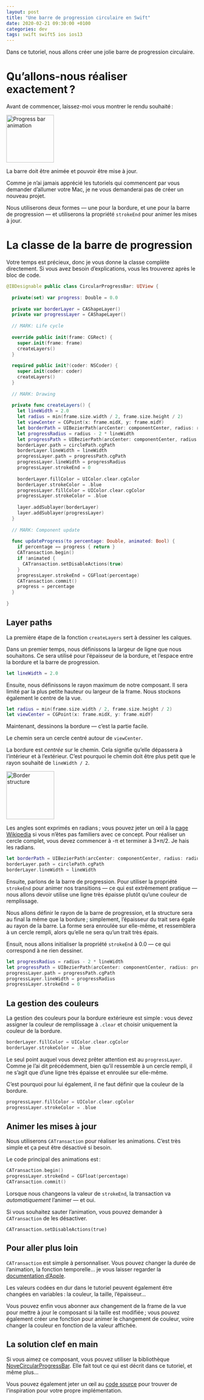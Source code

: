 ```yaml
---
layout: post
title: "Une barre de progression circulaire en Swift"
date: 2020-02-21 09:30:00 +0100
categories: dev
tags: swift swift5 ios ios13
---
```


Dans ce tutoriel, nous allons créer une jolie barre de progression circulaire.

# Qu’allons-nous réaliser exactement ?

Avant de commencer, laissez-moi vous montrer le rendu souhaité :

<img src="/assets/2020-02-21/progress_bar_animation.gif" alt="Progress bar animation" width="125">

La barre doit être animée et pouvoir être mise à jour.

Comme je n’ai jamais apprécié les tutoriels qui commencent par vous demander d’allumer votre Mac, je ne vous demanderai pas de créer un nouveau projet.

Nous utiliserons deux formes — une pour la bordure, et une pour la barre de progression — et utiliserons la propriété `strokeEnd` pour animer les mises à jour.

# La classe de la barre de progression

Votre temps est précieux, donc je vous donne la classe complète directement. Si vous avez besoin d’explications, vous les trouverez après le bloc de code.

```swift
@IBDesignable public class CircularProgressBar: UIView {
  
  private(set) var progress: Double = 0.0
  
  private var borderLayer = CAShapeLayer()
  private var progressLayer = CAShapeLayer()
  
  // MARK: Life cycle
  
  override public init(frame: CGRect) {
    super.init(frame: frame)
    createLayers()
  }
  
  required public init?(coder: NSCoder) {
    super.init(coder: coder)
    createLayers()
  }
  
  // MARK: Drawing
  
  private func createLayers() {
    let lineWidth = 2.0
    let radius = min(frame.size.width / 2, frame.size.height / 2)
    let viewCenter = CGPoint(x: frame.midX, y: frame.midY)
    let borderPath = UIBezierPath(arcCenter: componentCenter, radius: radius - lineWidth / 2, startAngle: -.pi / 2, endAngle: 3 * .pi / 2, clockwise: true)
    let progressRadius = radius - 2 * lineWidth
    let progressPath = UIBezierPath(arcCenter: componentCenter, radius: progressRadius / 2, startAngle: -.pi / 2, endAngle: 3 * .pi / 2, clockwise: true)
    borderLayer.path = circlePath.cgPath
    borderLayer.lineWidth = lineWidth
    progressLayer.path = progressPath.cgPath
    progressLayer.lineWidth = progressRadius
    progressLayer.strokeEnd = 0
    
    borderLayer.fillColor = UIColor.clear.cgColor
    borderLayer.strokeColor = .blue
    progressLayer.fillColor = UIColor.clear.cgColor
    progressLayer.strokeColor = .blue
    
    layer.addSublayer(borderLayer)
    layer.addSublayer(progressLayer)
  }
  
  // MARK: Component update
  
  func updateProgress(to percentage: Double, animated: Bool) {
    if percentage == progress { return }
    CATransaction.begin()
    if !animated {
      CATransaction.setDisableActions(true)
    }
    progressLayer.strokeEnd = CGFloat(percentage)
    CATransaction.commit()
    progress = percentage
  }
  
}
```

## Layer paths

La première étape de la fonction `createLayers` sert à dessiner les calques.

Dans un premier temps, nous définissons la largeur de ligne que nous souhaitons. Ce sera utilisé pour l’épaisseur de la bordure, et l’espace entre la bordure et la barre de progression.

```swift
let lineWidth = 2.0
```

Ensuite, nous définissons le rayon maximum de notre composant. Il sera limité par la plus petite hauteur ou largeur de la frame. Nous stockons également le centre de la vue.

```swift
let radius = min(frame.size.width / 2, frame.size.height / 2)
let viewCenter = CGPoint(x: frame.midX, y: frame.midY)
```

Maintenant, dessinons la bordure — c’est la partie facile.

Le chemin sera un cercle centré autour de `viewCenter`.

La bordure est *centrée* sur le chemin. Cela signifie qu’elle dépassera à l’intérieur et à l’extérieur. C’est pourquoi le chemin doit être plus petit que le rayon souhaité de `lineWidth / 2`.

<img src="/assets/2020-02-21/border_structure.png" alt="Border structure" width="126">

Les angles sont exprimés en radians ; vous pouvez jeter un œil à la [page Wikipedia](https://en.wikipedia.org/wiki/Radian) si vous n’êtes pas familiers avec ce concept. Pour réaliser un cercle complet, vous devez commencer à -π et terminer à 3×π/2. Je hais les radians.

```swift
let borderPath = UIBezierPath(arcCenter: componentCenter, radius: radius - lineWidth / 2, startAngle: -.pi / 2, endAngle: 3 * .pi / 2, clockwise: true)
borderLayer.path = circlePath.cgPath
borderLayer.lineWidth = lineWidth
```

Ensuite, parlons de la barre de progression. Pour utiliser la propriété `strokeEnd` pour animer nos transitions — ce qui est extrêmement pratique — nous allons devoir utilise une ligne très épaisse plutôt qu’une couleur de remplissage.

Nous allons définir le rayon de la barre de progression, et la structure sera au final la même que la bordure ; simplement, l’épaisseur du trait sera égale au rayon de la barre. La forme sera enroulée sur elle-même, et ressemblera à un cercle rempli, alors qu’elle ne sera qu’un trait très épais.

Ensuit, nous allons initialiser la propriété `strokeEnd` à 0.0 — ce qui correspond à ne rien dessiner.

```swift
let progressRadius = radius - 2 * lineWidth
let progressPath = UIBezierPath(arcCenter: componentCenter, radius: progressRadius / 2, startAngle: -.pi / 2, endAngle: 3 * .pi / 2, clockwise: true)
progressLayer.path = progressPath.cgPath
progressLayer.lineWidth = progressRadius
progressLayer.strokeEnd = 0
```


## La gestion des couleurs

La gestion des couleurs pour la bordure extérieure est simple : vous devez assigner la couleur de remplissage à `.clear` et choisir uniquement la couleur de la bordure.

```swift
borderLayer.fillColor = UIColor.clear.cgColor
borderLayer.strokeColor = .blue
```

Le seul point auquel vous devez prêter attention est au `progressLayer`. Comme je l’ai dit précédemment, bien qu’il ressemble à un cercle rempli, il ne s’agit que d’une ligne très épaisse et enroulée sur elle-même.

C’est pourquoi pour lui également, il ne faut définir que la couleur de la bordure.

```swift
progressLayer.fillColor = UIColor.clear.cgColor
progressLayer.strokeColor = .blue
```


## Animer les mises à jour

Nous utiliserons `CATransaction` pour réaliser les animations. C’est très simple et ça peut être désactivé si besoin.

Le code principal des animations est :

```swift
CATransaction.begin()
progressLayer.strokeEnd = CGFloat(percentage)
CATransaction.commit()
```

Lorsque nous changeons la valeur de `strokeEnd`, la transaction va _automatiquement_ l’animer — et oui.

Si vous souhaitez sauter l’animation, vous pouvez demander à `CATransaction` de les désactiver.

```
CATransaction.setDisableActions(true)
```


## Pour aller plus loin

`CATransaction` est simple à personnaliser. Vous pouvez changer la durée de l’animation, la fonction temporelle… je vous laisser regarder la [documentation d’Apple](https://developer.apple.com/documentation/quartzcore/catransaction).

Les valeurs codées en dur dans le tutoriel peuvent également être changées en variables : la couleur, la taille, l’épaisseur…

Vous pouvez enfin vous abonner aux changement de la frame de la vue pour mettre à jour le composant si la taille est modifiée ; vous pouvez également créer une fonction pour animer le changement de couleur, voire changer la couleur en fonction de la valeur affichée.


## La solution clef en main

Si vous aimez ce composant, vous pouvez utiliser la bibliothèque [NoveCircularProgressBar](https://cocoapods.org/pods/NoveCircularProgressBar). Elle fait tout ce qui est décrit dans ce tutoriel, et même plus…

Vous pouvez également jeter un œil au [code source](https://github.com/sgigou/NoveCircularProgressBar) pour trouver de l’inspiration pour votre propre implémentation.